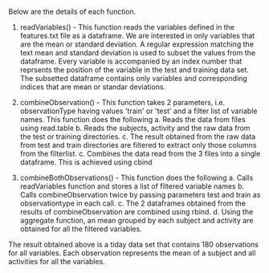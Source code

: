 Below are the details of each function.

1. readVariables() - This function reads the variables defined in the features.txt file as a 
dataframe. We are interested in only variables that are the mean or standard deviation. A regular 
expression matching the text mean and standard deviation is used to subset the values from the 
dataframe. Every variable is accompanied by an index number that reprsents the position of the 
variable in the test and training data set. The subsetted dataframe contains only variables and
corresponding indices that are mean or standar deviations.

2. combineObservation() - This function takes 2 parameters, i.e. observationType having values 
'train' or 'test' and a filter list of variable names.
This function does the following
a. Reads the data from files using read.table
b. Reads the subjects, activity and the raw data from the test or training directories.
c. The result obtained from the raw data from test and train directories are filtered to extract 
only those columns from the filterlist. 
c. Combines the data read from the 3 files into a single dataframe. This is achieved using cbind

3. combineBothObservations() - This function does the following
a. Calls readVariables function and stores a list of filtered variable names
b. Calls combineObservation twice by passing parameters test and train as observationtype in each 
call.
c. The 2 dataframes obtained from the results of combineObservation are combined using rbind.
d. Using the aggregate function, an mean grouped by each subject and activity are obtained for all 
the filtered variables.

The result obtained above is a tiday data set that contains 180 observations for all variables. Each 
observation represents the mean of a subject and all activities for all the variables.
